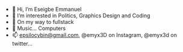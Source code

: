 - 👋 Hi, I’m Eseigbe Emmanuel
- 👀 I’m interested in Politics, Graphics Design and Coding
- 🌱 On my way to fullstack
- 💞️ Music... Computers
- 📫 epsilocybin@gmail.com, @emyx3D on Instagram, @emyx3d on twitter...

<!---
Emyx3D/Emyx3D is a ✨ special ✨ repository because its `README.md` (this file) appears on your GitHub profile.
You can click the Preview link to take a look at your changes.
--->

